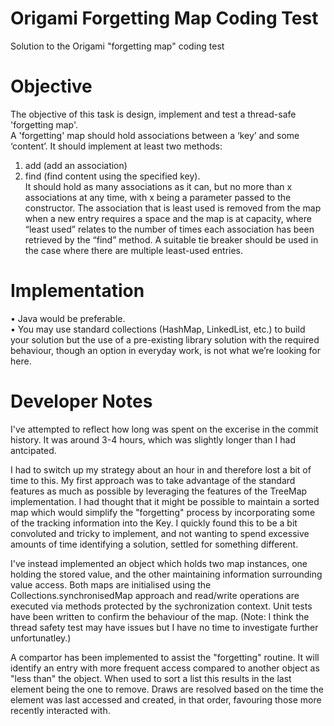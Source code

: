 # Origami Forgetting Map Coding Test
Solution to the Origami "forgetting map" coding test

# Objective  
The objective of this task is design, implement and test a thread-safe 'forgetting map'.  
A 'forgetting' map should hold associations between a ‘key’ and some ‘content’. It should implement at least two methods:  
1.	add (add an association)  
2.	find (find content using the specified key).  
It should hold as many associations as it can, but no more than x associations at any time, with x being a parameter passed to the constructor. The association that is least used is removed from the map when a new entry requires a space and the map is at capacity, where “least used” relates to the number of times each association has been retrieved by the “find” method.  A suitable tie breaker should be used in the case where there are multiple least-used entries. 

# Implementation  
•	Java would be preferable.  
•	You may use standard collections (HashMap, LinkedList, etc.) to build your solution but the use of a pre-existing library solution with the required behaviour, though an option in everyday work, is not what we’re looking for here. 

# Developer Notes
I've attempted to reflect how long was spent on the excerise in the commit history. It was around 3-4 hours, which was slightly longer than I had antcipated.

I had to switch up my strategy about an hour in and therefore lost a bit of time to this. My first approach was to take advantage of the standard features as much as possible by leveraging the features of the TreeMap implementation. I had thought that it might be possible to maintain a sorted map which would simplify the "forgetting" process by incorporating some of the tracking information into the Key. I quickly found this to be a bit convoluted and tricky to implement, and not wanting to spend excessive amounts of time identifying a solution, settled for something different.

I've instead implemented an object which holds two map instances, one holding the stored value, and the other maintaining information surrounding value access. Both maps are initialised using the Collections.synchronisedMap approach and read/write operations are executed via methods protected by the sychronization context. Unit tests have been written to confirm the behaviour of the map. (Note: I think the thread safety test may have issues but I have no time to investigate further unfortunatley.)

A compartor has been implemented to assist the "forgetting" routine. It will identify an entry with more frequent access compared to another object as "less than" the object. When used to sort a list this results in the last element being the one to remove. Draws are resolved based on the time the element was last accessed and created, in that order, favouring those more recently interacted with.